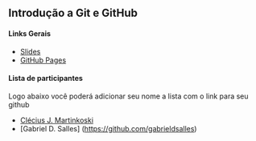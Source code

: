 ## Introdução a Git e GitHub

#### Links Gerais

- [Slides](https://bit.ly/github-sati-2020)
- [GitHub Pages](https://cleciusjm.github.io/git-sati-2020)

#### Lista de participantes

Logo abaixo você poderá adicionar seu nome a lista com o link para seu github
- [Clécius J. Martinkoski](https://github.com/cleciusjm)
- [Gabriel D. Salles] (https://github.com/gabrieldsalles)
